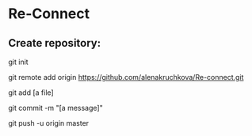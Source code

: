 # Re-Connect
## Create repository:
git init

git remote add origin https://github.com/alenakruchkova/Re-connect.git

git add [a file]

git commit -m "[a message]"

git push -u origin master
